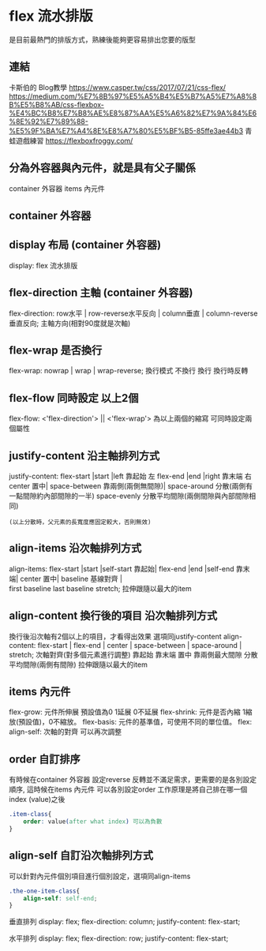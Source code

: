 # flex 流水排版
是目前最熱門的排版方式，熟練後能夠更容易排出您要的版型

## 連結
卡斯伯的 Blog教學 https://www.casper.tw/css/2017/07/21/css-flex/
https://medium.com/%E7%8B%97%E5%A5%B4%E5%B7%A5%E7%A8%8B%E5%B8%AB/css-flexbox-%E4%BC%B8%E7%B8%AE%E8%87%AA%E5%A6%82%E7%9A%84%E6%8E%92%E7%89%88-%E5%9F%BA%E7%A4%8E%E8%A7%80%E5%BF%B5-85ffe3ae44b3
青蛙遊戲練習 https://flexboxfroggy.com/

## 分為外容器與內元件，就是具有父子關係
container 外容器
items      內元件

## container 外容器

## display 布局 (container 外容器)
display: flex  流水排版

## flex-direction 主軸 (container 外容器)
flex-direction: row水平 | row-reverse水平反向 | column垂直 | column-reverse垂直反向; 
主軸方向(相對90度就是次軸)


## flex-wrap 是否換行
flex-wrap: nowrap | wrap | wrap-reverse; 換行模式  不換行 換行  換行時反轉

## flex-flow 同時設定 以上2個
flex-flow: <'flex-direction'> || <'flex-wrap'>  為以上兩個的縮寫  可同時設定兩個屬性

## justify-content 沿主軸排列方式
justify-content:
    flex-start |start |left    靠起始  左
    flex-end   |end   |right   靠末端  右
    center 置中| 
    space-between 靠兩側(兩側無間隙)| 
    space-around  分散(兩側有一點間隙約內部間隙的一半)
    space-evenly  分散平均間隙(兩側間隙與內部間隙相同)

    (以上分散時，父元素的長寬度應固定較大，否則無效)


## align-items 沿次軸排列方式
align-items:
    flex-start |start |self-start 靠起始|
    flex-end   |end   |self-end   靠末端|
    center     置中|
    baseline   基線對齊   |    
    first baseline
    last baseline
    stretch;  拉伸跟隨以最大的item

## align-content 換行後的項目 沿次軸排列方式
換行後沿次軸有2個以上的項目，才看得出效果
選項同justify-content
align-content: flex-start | flex-end | center | space-between | space-around |           stretch;  次軸對齊(對多個元素進行調整)
                靠起始       靠末端     置中      靠兩側最大間隙  分散平均間隙(兩側有間隙)   拉伸跟隨以最大的item

## items 內元件
flex-grow: 元件所伸展 預設值為0 1延展 0不延展
flex-shrink: 元件是否內縮  1縮放(預設值)，0不縮放。
flex-basis: 元件的基準值，可使用不同的單位值。
flex:  <flex-grow> <flex-shrink> <flex-basis>
align-self: 次軸的對齊 可以再次調整

## order 自訂排序
有時候在container 外容器 設定reverse 反轉並不滿足需求，更需要的是各別設定順序,
這時候在items 內元件 可以各別設定order
工作原理是將自己排在哪一個index (value)之後
```css
.item-class{
    order: value(after what index) 可以為負數
}
```

## align-self 自訂沿次軸排列方式
可以針對內元件個別項目進行個別設定，選項同align-items
```css
.the-one-item-class{
    align-self: self-end;
}
```

垂直排列
display: flex;
flex-direction: column;
justify-content: flex-start;

水平排列
display: flex;
flex-direction: row;
justify-content: flex-start;